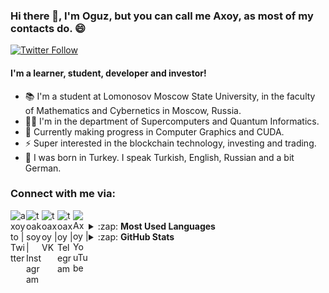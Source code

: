 ### Hi there 👋, I'm Oguz, but you can call me Axoy, as most of my contacts do. 😄

[![Twitter Follow](https://img.shields.io/twitter/follow/axoyto?color=1DA1F2&logo=twitter&style=for-the-badge)](https://twitter.com/intent/follow?original_referer=https%3A%2F%2Fgithub.com%2FTevfikOguzhanAksoy&screen_name=AxoyTO)

#### I'm a learner, student, developer and investor!

- 📚 I'm a student at Lomonosov Moscow State University, in the faculty of Mathematics and Cybernetics in Moscow, Russia.
- 👨‍💻 I'm in the department of Supercomputers and Quantum Informatics.
- 🌱 Currently making progress in Computer Graphics and CUDA.
- ⚡ Super interested in the blockchain technology, investing and trading.
- 📖 I was born in Turkey. I speak Turkish, English, Russian and a bit German.

### Connect with me via:

[<img align="left" alt="axoyto | Twitter" width="25px" src="https://camo.githubusercontent.com/35b0b8bfbd8840f35607fb56ad0a139047fd5d6e09ceb060c5c6f0a5abd1044c/68747470733a2f2f6564656e742e6769746875622e696f2f537570657254696e7949636f6e732f696d616765732f7376672f747769747465722e737667" />][twitter]
[<img align="left" alt="toaksoy | Instagram" width="25px" src="https://camo.githubusercontent.com/c9dacf0f25a1489fdbc6c0d2b41cda58b77fa210a13a886d6f99e027adfbd358/68747470733a2f2f6564656e742e6769746875622e696f2f537570657254696e7949636f6e732f696d616765732f7376672f696e7374616772616d2e737667" />][instagram]
[<img align="left" alt="toaxoy | VK" width="25px" src="https://camo.githubusercontent.com/26be819fcce90f75668efeb7a432b969dcc35a1e4478149c3fcd48fda5b457c3/68747470733a2f2f6564656e742e6769746875622e696f2f537570657254696e7949636f6e732f696d616765732f7376672f766b2e737667" />][vk]
[<img align="left" alt="toaxoy | Telegram" width="25px" src="https://camo.githubusercontent.com/f4b401dd7cd9b7840fd31acafd49e151a80e4c9600bf219934461b96dd98e013/68747470733a2f2f6564656e742e6769746875622e696f2f537570657254696e7949636f6e732f696d616765732f7376672f74656c656772616d2e737667" />][telegram]
[<img align="left" alt="Axoy | YouTube" width="25px" src="https://camo.githubusercontent.com/d54e97f5edde790381f7e62b217410df33e066a0dc8f692f2fc6b25fc1768b0c/68747470733a2f2f6564656e742e6769746875622e696f2f537570657254696e7949636f6e732f696d616765732f7376672f796f75747562652e737667" />][youtube]

<br>

<details>

### Languages and Tools:

<img align="left" alt="Visual Studio" width="32px" src="https://img.icons8.com/color/48/000000/visual-studio-2019.png" />
<img align="left" alt="C" width="32px" src="https://img.icons8.com/color/50/000000/c-programming.png"/>
<img align="left" alt="C++" width="32px" src="https://img.icons8.com/color/48/000000/c-plus-plus-logo.png"/>
<img align="left" alt="Git" width="32px" src="https://raw.githubusercontent.com/github/explore/80688e429a7d4ef2fca1e82350fe8e3517d3494d/topics/git/git.png" />
<img align="left" alt="GitHub" width="32px" src="https://img.icons8.com/cute-clipart/64/000000/github.png" />
<img align="left" alt="Terminal" width="32px" src="https://raw.githubusercontent.com/github/explore/80688e429a7d4ef2fca1e82350fe8e3517d3494d/topics/terminal/terminal.png" />

<br>
<br/>

<summary>:zap: <b>Most Used Languages</b> </summary>
<img align="left" width="px" alt="Tevfik Oguzhan Aksoy's Most Used Languages" src="https://github-readme-stats.vercel.app/api/top-langs/?username=TevfikOguzhanAksoy&layout=compact&theme=dark" /> 

</details>

<details>
  <summary>:zap: <b>GitHub Stats</b></summary>
  <img align="left" alt="TevfikOguzhanAksoy's GitHub Stats" src="https://github-readme-stats.vercel.app/api?username=TevfikOguzhanAksoy&theme=dark&show_icons=true&hide_border=true_" />
</details>


[twitter]: https://twitter.com/AxoyTO
[youtube]: https://www.youtube.com/channel/UCJjRWHa_3WJQ2a-4nvnzw5w
[instagram]: https://instagram.com/toaksoy
[vk]: https://vk.com/toaxoy
[telegram]: https://t.me/toAxoy